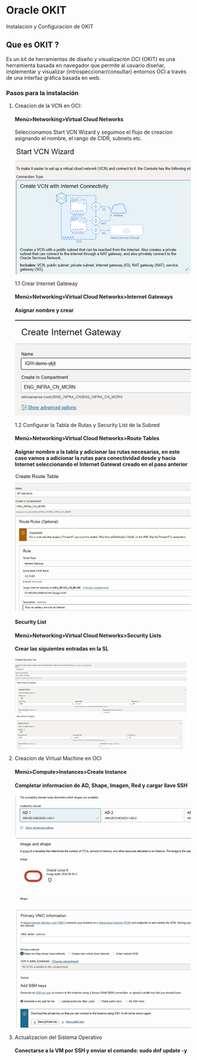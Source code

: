 # Oracle OKIT
Instalacion y Configuracion de OKIT

## Que es OKIT ?

Es un kit de herramientas de diseño y visualización OCI (OKIT) es una herramienta basada en navegador que permite al usuario diseñar, implementar y visualizar (introspeccionar/consultar) entornos OCI a través de una interfaz gráfica basada en web.

### Pasos para la instalación

1. Creacion de la VCN en OCI:
   #### Menú>Networking>Virtual Cloud Networks
   Seleccionamos Start VCN Wizard y seguimos el flujo de creacion asignando el nombre, el rango de CIDR, subnets etc.
     
   ![](https://github.com/johncdoracle/OKIT/blob/main/Images/Start-Wizard.jpg)


   1.1 Crear Internet Gateway
   #### Menú>Networking>Virtual Cloud Networks>Internet Gateways

   #### Asignar nombre y crear

   ![](https://github.com/johncdoracle/OKIT/blob/main/Images/IGW-create.jpg)
   
   1.2 Configurar la Tabla de Rutas y Security List de la Subred
   #### Menú>Networking>Virtual Cloud Networks>Route Tables

   #### Asignar nombre a la tabla y adicionar las rutas necesarias, en este caso vamos a adicionar la rutas para conectividad desde y hacia Internet seleccionando el Internet Gatewat creado en el paso anterior

   ![](https://github.com/johncdoracle/OKIT/blob/main/Images/RT-create.jpg)

   #### Security List
   #### Menú>Networking>Virtual Cloud Networks>Security Lists
   #### Crear las siguientes entradas en la SL 

   ![](https://github.com/johncdoracle/OKIT/blob/main/Images/SL-create.jpg)

2. Creacion de Virtual Machine en OCI
   #### Menú>Compute>Instances>Create Instance

   #### Completar informacion de AD, Shape, Imagen, Red y cargar llave SSH

   ![](https://github.com/johncdoracle/OKIT/blob/main/Images/VM-create.jpg)


5. Actualizacion del Sistema Operativo
   #### Conectarse a la VM por SSH y enviar el comando: sudo dnf update -y 

   

   
   

